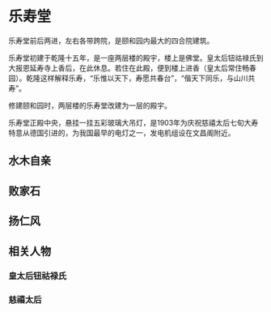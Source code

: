 # 乐寿堂

乐寿堂前后两进，左右各带跨院，是颐和园内最大的四合院建筑。

乐寿堂初建于乾隆十五年，是一座两层楼的殿宇，楼上是佛堂。皇太后钮祜禄氏到大报恩延寿寺上香后，在此休息。若住在此殿，便到楼上进香（皇太后常住畅春园）。乾隆这样解释乐寿，“乐惟以天下，寿愿共春台”，“偕天下同乐，与山川共寿”。

修建颐和园时，两层楼的乐寿堂改建为一层的殿宇。

乐寿堂正殿中央，悬挂一挂五彩玻璃大吊灯，是1903年为庆祝慈禧太后七旬大寿特意从德国引进的，为我国最早的电灯之一，发电机组设在文昌阁附近。

## 水木自亲

## 败家石

## 扬仁风

## 相关人物

### 皇太后钮祜禄氏


### 慈禧太后
